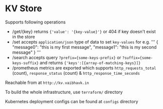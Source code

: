 # KV Store

Supports following operations
* /get/{key} returns `{'value': '{key-value}'}` or 404 if key doesn't exist in the store
* /set accepts `application/json` type of data to set `key-values` for e.g.
'''
{
    "message0": "this is my first message",
    "message1": "this is my second message"
}
'''
* /search accepts query `?prefix={some-keys-prefix}` or `?suffix={some-keys-suffix}` and returns `{'keys':[{array-of-matching-keys}]}`
* /prometheus metrics are exported which supports `http_requests_total` (count), `response_status` (count) & `http_response_time_seconds`

Reachable from at `http://kv.vaibhavk.in`

To build the whole infrastructure, use `terraform/` directory

Kubernetes deployment configs can be found at `configs` directory
